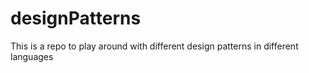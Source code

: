 # designPatterns
This is a repo to play around with different design patterns in different languages
